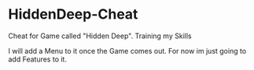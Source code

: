 # HiddenDeep-Cheat
Cheat for Game called "Hidden Deep". Training my Skills

I will add a Menu to it once the Game comes out. For now im just going to add Features to it.
